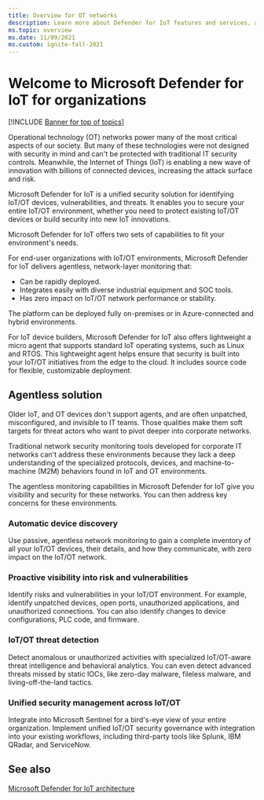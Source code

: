 ```yaml
---
title: Overview for OT networks
description: Learn more about Defender for IoT features and services, and understand how Defender for IoT provides comprehensive IoT security for OT networks.
ms.topic: overview
ms.date: 11/09/2021
ms.custom: ignite-fall-2021
---
```


# Welcome to Microsoft Defender for IoT for organizations

[!INCLUDE [Banner for top of topics](../includes/banner.md)]

Operational technology (OT) networks power many of the most critical aspects of our society. But many of these technologies were not designed with security in mind and can't be protected with traditional IT security controls. Meanwhile, the Internet of Things (IoT) is enabling a new wave of innovation with billions of connected devices, increasing the attack surface and risk.  

Microsoft Defender for IoT is a unified security solution for identifying IoT/OT devices, vulnerabilities, and threats. It enables you to secure your entire IoT/OT environment, whether you need to protect existing IoT/OT devices or build security into new IoT innovations.  

Microsoft Defender for IoT offers two sets of capabilities to fit your environment's needs.

For end-user organizations with IoT/OT environments, Microsoft Defender for IoT delivers agentless, network-layer monitoring that:

- Can be rapidly deployed.
- Integrates easily with diverse industrial equipment and SOC tools.
- Has zero impact on IoT/OT network performance or stability.

The platform can be deployed fully on-premises or in Azure-connected and hybrid environments.  

For IoT device builders, Microsoft Defender for IoT also offers lightweight a micro agent that supports standard IoT operating systems, such as Linux and RTOS. This lightweight agent helps ensure that security is built into your IoT/OT initiatives from the edge to the cloud. It includes source code for flexible, customizable deployment.

## Agentless solution

Older IoT, and OT devices don't support agents, and are often unpatched, misconfigured, and invisible to IT teams. Those qualities make them soft targets for threat actors who want to pivot deeper into corporate networks.

Traditional network security monitoring tools developed for corporate IT networks can't address these environments because they lack a deep understanding of the specialized protocols, devices, and machine-to-machine (M2M) behaviors found in IoT and OT environments.

The agentless monitoring capabilities in Microsoft Defender for IoT give you visibility and security for these networks. You can then address key concerns for these environments.

### Automatic device discovery  

Use passive, agentless network monitoring to gain a complete inventory of all your IoT/OT devices, their details, and how they communicate, with zero impact on the IoT/OT network.  

### Proactive visibility into risk and vulnerabilities

Identify risks and vulnerabilities in your IoT/OT environment. For example, identify unpatched devices, open ports, unauthorized applications, and unauthorized connections. You can also identify changes to device configurations, PLC code, and firmware.

### IoT/OT threat detection  

Detect anomalous or unauthorized activities with specialized IoT/OT-aware threat intelligence and behavioral analytics. You can even detect advanced threats missed by static IOCs, like zero-day malware, fileless malware, and living-off-the-land tactics.

### Unified security management across IoT/OT

Integrate into Microsoft Sentinel for a bird's-eye view of your entire organization. Implement unified IoT/OT security governance with integration into your existing workflows, including third-party tools like Splunk, IBM QRadar, and ServiceNow.

## See also

[Microsoft Defender for IoT architecture](architecture.md)
